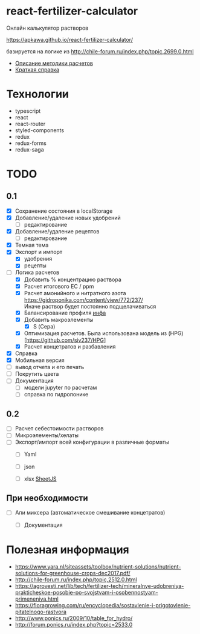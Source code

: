 # react-fertilizer-calculator

Онлайн калькулятор растворов

https://apkawa.github.io/react-fertilizer-calculator/

базируется на логике из http://chile-forum.ru/index.php/topic,2699.0.html

* [Описание методики расчетов](src/docs/technique.md)
* [Краткая справка](src/docs/how_to_use.md)

# Технологии

* typescript
* react
* react-router
* styled-components
* redux
* redux-forms
* redux-saga


# TODO

## 0.1

* [x] Сохранение состояния в localStorage
* [x] Добавление/удаление новых удобрений
    * [ ] редактирование 
* [x] Добавление/удаление рецептов
    * [ ] редактирование
* [x] Темная тема
* [x] Экспорт и импорт
    * [x] удобрения
    * [x] рецепты
* [ ] Логика расчетов
    * [x] Добавить % концентрацию раствора
    * [x] Расчет итогового EC / ppm
    * [x] Расчет амонийного и нитратного азота \
        https://gidroponika.com/content/view/772/237/ \
        Иначе раствор будет постоянно подщелачиваться
    * [x] Балансирование профиля [инфа](http://forum.ponics.ru/index.php?topic=336.msg134010#msg134010)
    * [x] Добавить макроэлементы
        * [x] S (Сера)
    * [x] Оптимизация расчетов. Была использована модель из (HPG)[https://github.com/siv237/HPG]
    * [x] Расчет концетратов и разбавления
    
* [x] Справка
* [x] Мобильная версия
* [ ] вывод отчета и его печать
* [ ] Покрутить цвета
* [ ] Документация
    * [ ] модели jupyter по расчетам
    * [ ] справка по гидропонике

## 0.2

* [ ] Расчет себестоимости растворов
* [ ] Микроэлементы/хелаты
* [ ] Экспорт/импорт всей конфигурации в различные форматы
    * [ ] Yaml
    * [ ] json
    * [ ] xlsx [SheetJS](https://github.com/SheetJS/sheetjs)
    

## При необходимости

* [ ] Апи миксера (автоматическое смешивание концетратов)
    * [ ] Документация


# Полезная информация

* https://www.yara.nl/siteassets/toolbox/nutrient-solutions/nutrient-solutions-for-greenhouse-crops-dec2017.pdf/
* http://chile-forum.ru/index.php/topic,2512.0.html
* https://agrovesti.net/lib/tech/fertilizer-tech/mineralnye-udobreniya-prakticheskoe-posobie-po-svojstvam-i-osobennostyam-primeneniya.html
* https://floragrowing.com/ru/encyclopedia/sostavlenie-i-prigotovlenie-pitatelnogo-rastvora
* http://www.ponics.ru/2009/10/table_for_hydro/
* http://forum.ponics.ru/index.php?topic=2533.0
